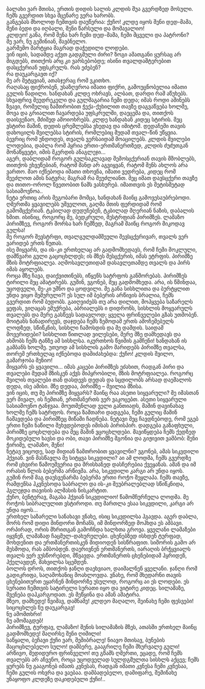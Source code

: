 ბალახი ვარ მთისა, ერთის დიდის სალის კლდის შუა გვერდზედ მოსული.  
ჩემს გვერდით სხვა მცენარე ვერა ხარობს.  
განგებას მხოლოდ ჩემთვის დაუწერია: ქუჩო! კლდე იყოს შენი დედ-მამა, შენი ბედი და იღბალი, შენი წარსული და მომავალიო!   
კლდეო! განა, რომ შენა ხარ ჩემი დედ-მამა, ჩემი მცველი და პატრონი?   
მე ვარ, ნუ გეშინიან, შავბნელო.   
გარშემო მარტყია მაგრად დაჭედილი ლოდები.  
ვინ იცის, სადამდე აქვთ გადგმული ძირი? 
ზოგი ამათგანი ყურსაც არ მიგდებს, თითქოს არც კი ვარსებობდე; ისინი თვალდაშტერებით დასცქერიან უფსკრულს. 
რას ეძებენ?  
რა დაუკარგავთ იქ?  
მე არ მეტყვიან, ათასჯერაც რომ ვკითხო.  
რაღასაც ფიქრობენ, უსაზღვროა იმათი ფიქრი, გამოუცნობელია იმათი გულის წადილი. 
ხანდახან კლდე ოხრავს, ალბათ, დარდი რამ აწუხებს. 
სხვაფრივ შეუდრეკელი და გულმაგარია ჩემი დედა; იმას როდი აშინებს ზვავი, რომელიც ზამთრობით ჭექა-ქუხილით თავზე დაგვაწვება ხოლმე, მოვა და გრიალით ჩავარდება უფსკრულში, დაეცემა და, თითქოს დაისვენაო, მძიმედ ამოიოხრებს. 
კლდე ხანდახან კიდეც სტირის. 
მეც ვსტირი მაშინ, დედის ცრემლებსა ვხედავ და იმიტომ. 
დედაჩემი თავის დახოცილს შვილებსა სტირის, რომლებიც მუდამ თვალ-წინ უწყვია.  
ბევრიც რომ უნდოდეს, თვალს ვერსაიდამ მოაცილებს. 
კლდის შვილები ლოდებია, დაბლა რომ ჰყრია ერთი-ერთმანერთზედ, კლდის ძუძუთგან მონაწყვეტი, იმის მკერდის ანაგლეჯი…  
აგერ, დაბლიდამ როგორ გულსაკლავად შემოსცქერიან თავის მშობლებს, თითქოს ეხვეწებიან, რატომ მანდ არ აგვიყვან, რატომ შენს ახლოს არა ვართო. 
მაო იქნებოდა იმათი თხოვნა, იმათი ვედრება, კიდეც რომ შეეძლოთ ამის ნატვრა; მაგრამ რა შეუძლიანთ. 
მეც იმათ დავსცქერი თავზე და თითო-ოროლ წვეთობით ნამს ვასხურებ. 
იმათთვის ეს მეტისმეტად სასიამოვნოა..  
ნეტა ერთიც არის მეგობარი მომცა, ხანდახან მაინც გამოვესაუბრებოდი. 
ღმერთმა ყვავილებს უშველოთ, გაღმა მთის ფერდიდამ რომ გამომცქერიან. 
ტკბილად დუდუნებენ, ტკბილად მღერიან ნაზის, დაბალის ხმით. 
ისინიც, როგორც მე, ბედკრული, შესტრფიან პირიმზეს. 
ლამაზო პირიმზევ, როგორ შორსა ხარ ჩემზედ, მაგრამ მაინც როგორ მიკოდავ გულსა!  
მე როგორ შევსტრფი, თვალგულდამშეული შევსცქერივარ, თვალს ვერ ვარიდებ ერთს წუთას.  
ისე მიყვარს, და ის-კი ერთხელაც არ გადმომხედავს, რომ ჩემი მოკლული, დამწვარი გული გაცოცხლდეს; ის მზეს შესცქერის, იმას ეტრფის. 
პირიმზე მზის მოტრფიალეა. 
აღმოსავლეთიდამ დასავლეთამდე თვალს და პირს იმას აყოლებს.  
როცა მზე ჩავა, დაიქვითინებს, იწყენს სატრფოს განშორებას. 
პირიმზეს ტირილი მეც ამატირებს. 
გუშინ, ვგონებ, მეც გადმომხედა. 
არა, ის წმინდაა, უცოდველი, მე-კი უშნო და ცოდვილი. 
მე განა სისხლითა და ბურტყლით უნდა ვიყო შემურული?! 
ეს სულ იმ ბებერის არწივის ბრალია, ჩემს გვერდით რომ ბუდობს. 
გაიღვიძებს თუ არა დილით, მოჰყვება საზარელს ყეფას, ვიღაცას ემუქრება, აბრიალებს ი დიდრონს, სისხლის მოყვარულს თვალებს და მერე გასწევს სადავლოდ; ყველა ფრინველები გზას უთმობენ. 
მოიტანს ნანადირევს, დაჯდება ჩემს ზემოდამ ერთს ამოჩემებულს ლოდზედ, სწიწკნის, სისხლი ჩამოსდის და მე დამდის. 
საიდამ მოვერიდები? 
სისხლით წითლად ვილესები, მერე მზე დამხედავს და ახმობს ჩემს ტანზე ამ სისხლსა. 
იკურთხოს წვიმის გამჩენი! ხანდახან ის გამბანს ხოლმე. უთუოდ ამ სისხლის გამო მარიდებს პირიმზე თვალსა, თორემ ერთხელაც იქნებოდა დამიძახებდა: ქუჩო! კლდის შვილო, გამარჯობა შენიო!  
მიყვარს ეს ყვავილი… 
იმას კაცები პირიმზეს ეძახით, რადგან პირი და თვალები მუდამ მზისკენ აქვს მიპყრობილი, მზის მოტრფიალეა. 
როგორც შვილის თვალები თან დასდევს დედას და სცდილობს არსად დაემალოს დედა, ისე ამისი. 
მზე დედაა, პირიმზე – შვილია მზისა.  
ვინ იცის, თუ მე პირიმზე მიყვარს? 
მაინც რაა ასეთი სიყვარული? მე იმასთან ვერ მივალ, ის ჩემთან, ერთმანერთს ვერ ვაკოცებთ. 
ასეთი სიყვარული სასიამოვნო ტანჯვაა. 
მოუთმენლად ველი განთიადს, მაშინ დავინახავ ხოლმე ჩემს სატრფოს. 
როცა ზამთარი დადგება, ჩემი გულიც მაშინ ჩაშავდება და პირიმზეც მიწაში ჩადნება. 
ნეტავი მეც ჩავდნებოდე, რომ ეგებ ერთი ჩემი ნაწილი შეხვდებოდეს იმისას პირისპირ. 
დადგება გაზაფხული, პირიმზე ცოცხლდება და მეც მაშინ ვცოცხლდები. 
მავიწყდება ჩემს ქედზედ მოკიდებული ხავსი და ობი, თავი პირიმზე მგონია და გიჟივით ვამბობ: შენი ჭირიმე, ლამაზო, შენი!  
ნეტავ ვიცოდე, სად მიდიან ზამთრობით ყვავილნი? 
ვგონებ, ამას სიკვდილი ჰქვიან. 
ვინ მასწავლა მე სიტყვა სიკვდილი? 
აი ამ ლოდმა, ჩემს გვერდზე რომ ცხვირი წამოუშვერია და მრისხანედ დასჩერებია ქვეყანას. ამან და იმ ორასის წლის ბებერმა არწივმა. 
არა, სიკვდილი კარგი არ უნდა იყოს. 
გუშინ რომ მაგ დაუსვენარმა ბებერმა ერთი როჭო შეყლაპა. ჩემს თავზე, რამდენსა ჰკვნესოდა საბრალო და ის-კი შეუბრალებლად სწიწკნიდა, ჰგლეჯდა თავისის ალმასის ნისკარტით.  
ქუჩო, ბენტერავ, მაგასა ჰქვიან სიკვდილიო! წამომჩურჩულა ლოდმა. 
მე როჭოს სიბრალულით ვსტიროდი. 
თუ მართლა ესაა სიკვდილი, კარგი არ უნდა იყოს…  
ერთხელ საზარელი სანახავი ვნახე, ისიც სიკვდილსა ჰგავდა. 
აგერ დაბლა, შორს რომ დიდი მინდორი მოჩანს, იმ მინდორზედ მოჰხდა ეს ამბავი. 
ორპირად, ორის მხრითგან გამოჩნდა ხალხთა გროვა. 
ყველანი ლამაზები იყვნენ, ლამაზად ჩაცმულ-დახურულები. 
ცხენებზედ ისხდენ ტურფად, მოხდენით და ერთმანერთისკენ მიდიოდენ სისწრაფით. 
სიშორის გამო არ მესმოდა, რას ამბობდენ. 
დაერივნენ ერთმანერთს, იარაღის ბრჭყვიალს თვალს ვერ ვუსწორებდი, მწვავდა. 
ერთმანერთს ცხენებიდამ ჰყრიდენ, ჰქელავდენ, მახვილსა სცემდენ.  
ბოლოს დროს, თითქოს ჯანღი დაეხვიაო, დაიმალნენ ყველანი. 
ჯანღი რომ გადიკრიფა, საღამოხანიც მოახლოვდა. 
ვნახე, რომ მხედარნი თავის ცხენებითურთ ეყარნენ მინდორზე უსულოდ, როგორც აი ეს ლოდები. 
ეს სურათი ჩემთვის სატირელი სურათი იყო და ვიტირე კიდეც. 
სილამაზე, შვენება დაჰკარგოდათ. 
ეს მეწყინა და ამან ამატირა.  
მზეო, დამხედე! 
წვიმავ, დამნამე! 
კლდეო მაღალო, შეინახე ჩემი ფესვები!  
სიცოცხლეს ნუ დაუკარგავ!   
ნუ ამომთხრი!    
ნუ ამომაგდებ!  
პირიმზევ, ტურფავ, ლამაზო! 
შენის სილამაზის მზეს, ათასში ერთხელ მაინც გადმომხედე! მაღირსე შენი ღიმილი!  
საწყალი, ბეჩავი ქუჩი ვარ, შემიბრალე! 
ნიავო მთისავ, ბუნების მაცოცხლებელო სულო! 
დამბერე, გააგრილე ჩემი მხურვალე გული!  
არწივო, მედიდურო ფრინველო! 
თუ გწამს ღმერთი, ეცადე, რომ ჩემს თვალებს არ აჩვენო, როცა უცოდველად სულდგმულთა სისხლს აქცევ; ჩემს ყურებს ნუ გააგონებ იმათს კვნესას, რადგან იმათი კვნესა ჩემი კვნესაა, ჩემი გულის ოხვრა და ვაებაა. 
დამბადებელო, დამიფარე, შემინახე უნაყოფო კლდეზე დაკიდებული ქუჩი!..

